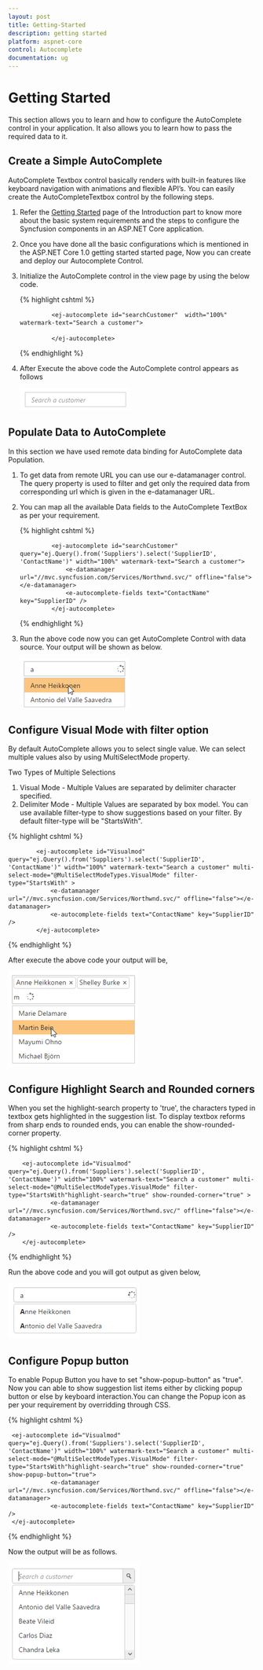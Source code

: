 ```yaml
---
layout: post
title: Getting-Started
description: getting started
platform: aspnet-core
control: Autocomplete 
documentation: ug
---
```


# Getting Started

This section allows you to learn and how to configure the AutoComplete control in your application. It also allows you to learn how to pass the required data to it.


## Create a Simple AutoComplete 

AutoComplete Textbox control basically renders with built-in features like keyboard navigation with animations and flexible API’s. You can easily create the AutoCompleteTextbox control by the following steps.

1. Refer the [Getting Started](https://help.syncfusion.com/aspnet-core/getting-started) page of the Introduction part to know more about the basic system requirements and the steps to configure the Syncfusion components in an ASP.NET Core application.
2. Once you have done all the basic configurations which is mentioned in the ASP.NET Core 1.0 getting started started page, Now you can create and deploy our Autocomplete Control.
3. Initialize the AutoComplete control in the view page by using the below code.

    {% highlight cshtml %}

                <ej-autocomplete id="searchCustomer"  width="100%" watermark-text="Search a customer">
                
                </ej-autocomplete>

    {% endhighlight %}

4. After Execute the above code the AutoComplete control appears as follows

    ![](Getting-Started_Images/default.png)


## Populate Data to AutoComplete

In this section we have used remote data binding for AutoComplete data Population.

1. To get data from remote URL you can use our e-datamanager control. The query property is used to filter and get only the required data from corresponding url which is given in the e-datamanager URL.
2. You can map all the available Data fields to the AutoComplete TextBox as per your requirement. 

    {% highlight cshtml %}

                <ej-autocomplete id="searchCustomer" query="ej.Query().from('Suppliers').select('SupplierID', 'ContactName')" width="100%" watermark-text="Search a customer">
                    <e-datamanager url="//mvc.syncfusion.com/Services/Northwnd.svc/" offline="false"></e-datamanager>
                    <e-autocomplete-fields text="ContactName" key="SupplierID" />
                </ej-autocomplete>

    {% endhighlight %}

3. Run the above code now you can get AutoComplete Control with data source. Your output will be shown as below.

    ![](Getting-Started_Images/datasource.png)

## Configure Visual Mode with filter option

By default AutoComplete allows you to select single value. We can select multiple values also by using MultiSelectMode property.

Two Types of Multiple Selections

1. Visual Mode     - Multiple Values are separated by delimiter character specified.
2. Delimiter Mode  - Multiple Values are separated by box model.
You can use available filter-type to show suggestions based on your filter. By default filter-type will be "StartsWith".

{% highlight cshtml %}

            <ej-autocomplete id="Visualmod" query="ej.Query().from('Suppliers').select('SupplierID', 'ContactName')" width="100%" watermark-text="Search a customer" multi-select-mode="@MultiSelectModeTypes.VisualMode" filter-type="StartsWith" >
                <e-datamanager url="//mvc.syncfusion.com/Services/Northwnd.svc/" offline="false"></e-datamanager>
                <e-autocomplete-fields text="ContactName" key="SupplierID" />
            </ej-autocomplete>
            
{% endhighlight %}

After execute the above code your output will be,

![](Getting-Started_Images/Visualmode.png)

## Configure Highlight Search and Rounded corners

When you set the highlight-search property to 'true', the characters typed in textbox gets highlighted in the suggestion list. To display textbox reforms from sharp ends to rounded ends, you can enable the show-rounded-corner property.

{% highlight cshtml %}

        <ej-autocomplete id="Visualmod" query="ej.Query().from('Suppliers').select('SupplierID', 'ContactName')" width="100%" watermark-text="Search a customer" multi-select-mode="@MultiSelectModeTypes.VisualMode" filter-type="StartsWith"highlight-search="true" show-rounded-corner="true" >
                <e-datamanager url="//mvc.syncfusion.com/Services/Northwnd.svc/" offline="false"></e-datamanager>
                <e-autocomplete-fields text="ContactName" key="SupplierID" />
        </ej-autocomplete>
            
{% endhighlight %}

Run the above code and you will got output as given below,

![](Getting-Started_Images/Highlighted.png)

## Configure Popup button

To enable Popup Button you have to set "show-popup-button" as "true". Now you can able to show suggestion list items either by clicking popup button or else by keyboard interaction.You can change the Popup icon as per your requirement by overridding through CSS.

{% highlight cshtml %}

     <ej-autocomplete id="Visualmod" query="ej.Query().from('Suppliers').select('SupplierID', 'ContactName')" width="100%" watermark-text="Search a customer" multi-select-mode="@MultiSelectModeTypes.VisualMode" filter-type="StartsWith"highlight-search="true" show-rounded-corner="true"  show-popup-button="true">
                <e-datamanager url="//mvc.syncfusion.com/Services/Northwnd.svc/" offline="false"></e-datamanager>
                <e-autocomplete-fields text="ContactName" key="SupplierID" />
     </ej-autocomplete>
            
{% endhighlight %}

Now the output will be as follows.

![](Getting-Started_Images/ShowPopup.png)
